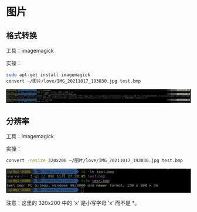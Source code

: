 # 图片

## 格式转换

工具：imagemagick

实操：

```sh
sudo apt-get install imagemagick
convert ~/图片/love/IMG_20211017_193830.jpg test.bmp
```

![image-20211127204714464](https://raw.githubusercontent.com/persuez/pictures/master/2022/03/upgit_20220320_1647756992.png)

## 分辨率

工具：imagemagick

实操：

```sh
convert -resize 320x200 ~/图片/love/IMG_20211017_193830.jpg test.bmp
```

![image-20211127204827084](https://raw.githubusercontent.com/persuez/pictures/master/2022/03/upgit_20220320_1647756993.png)

注意：这里的 320x200 中的 'x' 是小写字母 'x' 而不是 *。

